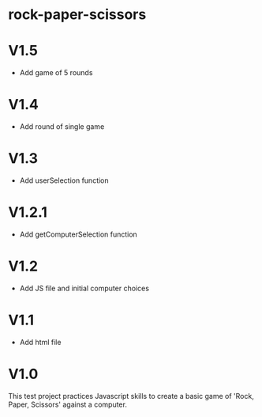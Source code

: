 # rock-paper-scissors
<h1>V1.5</h1>
<ul>
<li> Add game of 5 rounds
</li>
</ul>

<h1>V1.4</h1>
<ul>
<li> Add round of single game
</li>
</ul>

<h1>V1.3</h1>
<ul>
<li> Add userSelection function
</li>
</ul>

<h1>V1.2.1</h1>
<ul>
<li> Add getComputerSelection function
</li>
</ul>

<h1>V1.2</h1>
<ul>
<li> Add JS file and initial computer choices
</li>
</ul>

<h1>V1.1</h1>
<ul>
<li> Add html file
</li>
</ul>

<h1>V1.0</h1>
This test project practices Javascript skills to create a basic game of 'Rock, Paper, Scissors' against a computer. 